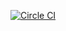[![Circle CI](https://circleci.com/gh/utilitywarehouse/uw-echo/tree/master.svg?style=svg)](https://circleci.com/gh/utilitywarehouse/uw-echo/tree/master)
